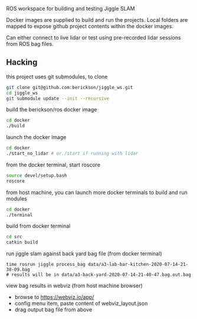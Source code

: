 ROS workspace for building and testing Jiggle SLAM

Docker images are supplied to build and run the projects. Local folders are mapped to expose github project contents within the docker images.

Can either connect to live lidar or test using pre-recorded lidar sessions from ROS bag files.

## Hacking
this project uses git submodules, to clone
```bash
git clone git@github.com:berickson/jiggle_ws.git
cd jiggle_ws
git submodule update --init --recursive
```

build the berickson/ros docker image
```bash
cd docker
./build
```
launch the docker image
```bash
cd docker
./start_no_lidar # or./start if running with lidar
```
from the docker terminal, start roscore
```bash
source devel/setup.bash
roscore
```
from host machine, you can launch more docker terminals to build and run modules
```bash
cd docker
./terminal
```
build from docker terminal
```bash
cd src
catkin build
```
run jiggle slam against back yard bag file (from docker terminal)
```
time rosrun jiggle process_bag data/a3-lab-bar-kitchen-2020-07-14-21-38-09.bag
# results will be in data/a3-back-yard-2020-07-14-21-40-47.bag.out.bag
```
view bag results in webviz (from host machine browser)
- browse to https://webviz.io/app/
- config menu item, paste content of webviz_layout.json
- drag output bag file from above
